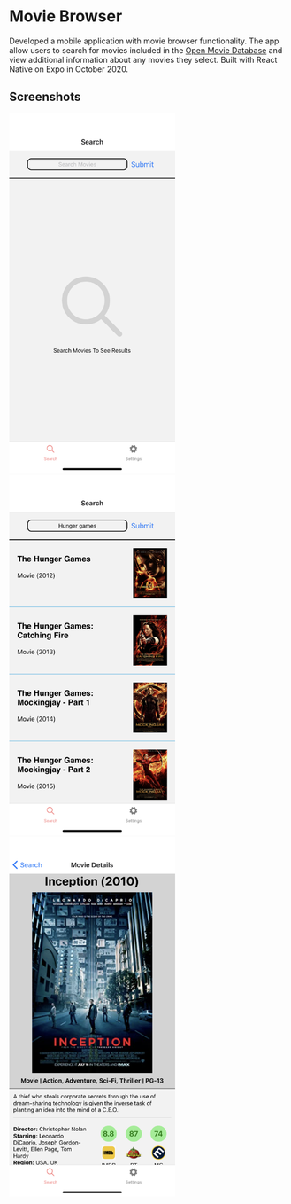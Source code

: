 # Movie Browser
Developed a mobile application with movie browser functionality. The app allow users to
search for movies included in the [Open Movie Database](http://www.omdbapi.com/)
and view additional information about any movies they select. Built with React Native on
Expo in October 2020.

## Screenshots
<div style="flex:1">
  <img src="./assets/home.PNG" alt="home" width="300"/>
  <img src="./assets/search.PNG" alt="search" width="300"/>
  <img src="./assets/details.PNG" alt="details" width="300"/>
<div>
